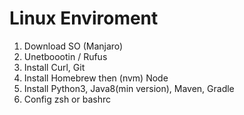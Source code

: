 # Linux Enviroment

1. Download SO (Manjaro)
2. Unetboootin / Rufus
3. Install Curl, Git
4. Install Homebrew then (nvm) Node
5. Install Python3, Java8(min version), Maven, Gradle
6. Config zsh or bashrc
